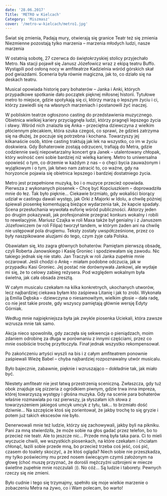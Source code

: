 ```yaml
---
date: '28.06.2017'
Title: 'METRO w Kielcach'
Category: 'Miszmasz'
cover: '/metro-w-kielcach/metro1.jpg'
---
```


Świat się zmienia, Padają mury, otwierają się granice Teatr też się zmienia Niezmienne pozostają tylko marzenia – marzenia młodych ludzi, nasze marzenia

W ostatnią sobotę, 27 czerwca do świętokrzyskiej stolicy przyjechało Metro. Na stacji pojawił się Janusz Józefowicz wraz z ekipą teatru Buffo. Wystąpili pod osłoną nocy w amfiteatrze Kadzielnia wśród górskich skał pod gwiazdami. Sceneria była równie magiczna, jak to, co działo się na deskach teatru.

Musical opowiada historię pary bohaterów – Janka i Anki, których przypadkowe spotkanie dało początek pięknej miłosnej historii. Tytułowe metro to miejsce, gdzie spotykają się ci, którzy marzą o lepszym życiu i ci, którzy zawiedli się na własnych marzeniach i postanowili żyć inaczej.

W pobliskim teatrze ogłoszono casting do przedstawienia muzycznego. Obietnica wielkiej kariery przyciągnęła ludzi, którzy pragnęli lepszego życia i sławy. Wśród nich znalazła się Anka – przeciętna dziewczyna z wielkim płóciennym plecakiem, która szuka czegoś, co sprawi, że gdzieś zatrzyma się na dłużej, że poczuje się potrzebna i kochana. Towarzyszy jej kilkanaście osób, które casting traktują jak lek na wszystko, co im w życiu doskwiera. Gdy Bohaterowie zostają odrzuceni, trafiają do Metra, gdzie codziennie swój niepowtarzalny koncert gra Janek – utalentowany chłopak, który wolność ceni sobie bardziej niż wielką karierę. Metro to uniwersalna opowieść o tym, co drzemie w każdym z nas – o chęci bycia zauważonym i wyjątkowym i o tym, jak łatwo nam zatracić to, co ważne, gdy na horyzoncie pojawia się obietnica lepszego i bardziej dostatniego życia.

Metro jest przepełnione muzyką, bo i o muzyce przecież opowiada. Pierwsza z wykonanych piosenek – Chcę być Kopciuszkiem – doprowadziła mnie do łez. Tak było pięknie… Ciekawie brzmiało, gdy wokaliści biorący udział w castingu dawali występ, jak Orki z Majorki w Idolu, a chwilę później śpiewali piosenkę komentującą bieżące wydarzenia tak, że kapcie spadały. Scena przesłuchania wywołała euforię wśród publiczności. Aktorzy jeden po drugim pokazywali, jak profesjonalnie przegrać konkurs wokalny i robili to rewelacyjnie. Mariusz Czajka w roli Maxa także był genialny i z Januszem Józefowiczem (w roli Filipa) tworzył tandem, w którym żaden ani na chwilę nie ustępował pola drugiemu. Teksty zostały uwspółcześnione, przez co były naszpikowane aluzjami do tego, czym żyje cała Polska.

Obawiałam się, kto zagra głównych bohaterów. Pamiętam pierwszą obsadę, czyli Roberta Janowskiego i Kasię Groniec i spodziewałam się zawodu. Nic takiego jednak się nie stało. Jan Traczyk w roli Janka zupełnie mnie oczarował. Jeśli chodzi o Ankę – miałam podobne odczucia, jak w przypadku Kasi Groniec. Jej postać nie dorównywała Jankowi, ale wydaje mi się, że to celowy zabieg reżysera. Pod względem wokalnym była świetna, jak cała obsada zresztą.

W całym musicalu czekałam na kilka konkretnych, ukochanych utworów, lecz najbardziej ciekawa byłam kto zaśpiewa Litanię i jak to zrobi. Wykonała ją Emilia Dębska – dziewczyna o niesamowitym, wielkim głosie – dała radę, co nie jest takie proste, gdy wszyscy pamiętają głównie wersję Edyty Górniak.

Według mnie najpiękniejsza była jak zwykle piosenka Uciekali, która zawsze wzrusza mnie tak samo.

Akcja nieco spowolniła, gdy zaczęła się sekwencja o pieniądzach, moim zdaniem odrobinę za długa w porównaniu z innymi częściami, przez co mnie osobiście trochę przytłoczyła. Finał jednak wszystko rekompensował.

Po zakończeniu artyści wyszli na bis i z całym amfiteatrem ponownie zaśpiewali Wieżę Babel – chyba najbardziej rozpoznawalny utwór musicalu.

Było bajecznie, zabawnie, pięknie i wzruszająco – dokładnie tak, jak miało być.

Niestety amfiteatr nie jest łatwą przestrzenią sceniczną. Zwłaszcza, gdy tuż obok znajduje się pizzeria z ogródkiem piwnym, gdzie trwa inna impreza, której towarzyszą występy i głośna muzyka. Gdy na scenie para bohaterów właśnie rozmawiała po raz pierwszy, ja słyszałam ich słowa z towarzyszeniem jakiegoś umcyk umcyk z tyłu, tak… to brzmiało dość dziwnie… Na szczęście ktoś się zorientował, że jakby trochę to się gryzie i potem już takich ekscesów nie było.

Denerwowali mnie też ludzie, którzy się zachowywali, jakby byli na pikniku. Pani za mną stwierdziła, że może sobie na głos gadać przez telefon, bo to przecież nie teatr. Ale to jeszcze nic… Przede mną była taka para. Ci to mieli wyczucie chwili, we wszystkich piosenkach, na które czekałam i chciałam chłonąć, łazili sobie przede mną, bo przecież trzeba coś jeść, coś pić, czasem do toalety skoczyć, a że ktoś ogląda? Niech sobie nie przeszkadza, my tylko poświecimy mu przed nosem świecącym czymś założonym na głowę (choć muszę przyznać, że dorośli mężczyźni uzbrojeni w miecze świetlne zupełnie mnie rozczulali :)). No cóż… Są ludzie i taborety. Pewnych rzeczy się nie zmieni.

Było cudnie i tego się trzymajmy, spełniło się moje wielkie marzenie o zobaczeniu Metra na żywo, co i Wam polecam, bo warto!

